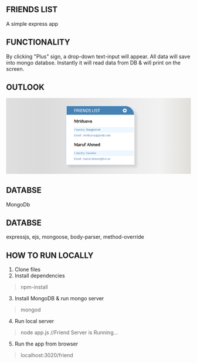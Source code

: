## FRIENDS LIST
A simple express app

## FUNCTIONALITY
By clicking "Plus" sign, a drop-down text-input will appear.
All data will save into mongo databse. 
Instantly it will read data from DB & will print on the screen.

## OUTLOOK
![](screenshot/friend_list.png)

## DATABSE
MongoDb

## DATABSE
expressjs, 
ejs,
mongoose,
body-parser,
method-override

## HOW TO RUN LOCALLY
1. Clone files
2. Install dependencies
> npm-install
3. Install MongoDB & run mongo server
> mongod
4. Run local server
> node app.js    //Friend Server is Running...
5. Run the app from browser
> localhost:3020/friend
